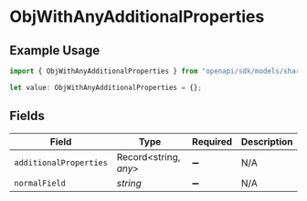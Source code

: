 # ObjWithAnyAdditionalProperties

## Example Usage

```typescript
import { ObjWithAnyAdditionalProperties } from "openapi/sdk/models/shared";

let value: ObjWithAnyAdditionalProperties = {};
```

## Fields

| Field                  | Type                   | Required               | Description            |
| ---------------------- | ---------------------- | ---------------------- | ---------------------- |
| `additionalProperties` | Record<string, *any*>  | :heavy_minus_sign:     | N/A                    |
| `normalField`          | *string*               | :heavy_minus_sign:     | N/A                    |
